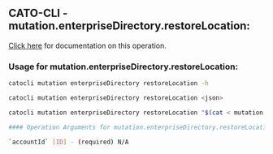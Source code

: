 
## CATO-CLI - mutation.enterpriseDirectory.restoreLocation:
[Click here](https://api.catonetworks.com/documentation/#mutation-mutation.enterpriseDirectory.restoreLocation) for documentation on this operation.

### Usage for mutation.enterpriseDirectory.restoreLocation:

```bash
catocli mutation enterpriseDirectory restoreLocation -h

catocli mutation enterpriseDirectory restoreLocation <json>

catocli mutation enterpriseDirectory restoreLocation "$(cat < mutation.enterpriseDirectory.restoreLocation.json)"

#### Operation Arguments for mutation.enterpriseDirectory.restoreLocation ####

`accountId` [ID] - (required) N/A    
